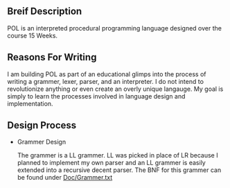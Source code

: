 ## Breif Description
POL is an interpreted procedural programming language designed
over the course 15 Weeks.

## Reasons For Writing
I am building POL as part of an educational glimps into the process
of writing a grammer, lexer, parser, and an interpreter. I do not intend
to revolutionize anything or even create an overly unique langauge. My
goal is simply to learn the processes involved in language design and
implementation.

## Design Process
* Grammer Design 

    The grammer is a LL grammer. LL was picked in place of LR because
    I planned to implement my own parser and an LL grammer is easily
    extended into a recursive decent parser. The BNF for this grammer
    can be found under [Doc/Grammer.txt](Docs/Grammer.txt)

